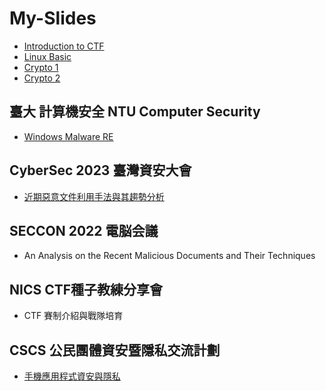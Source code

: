 # My-Slides

- [Introduction to CTF](Introduction%20to%20CTF.pdf)
- [Linux Basic](Linux%20Basic.pdf)
- [Crypto 1](Crypto%201.pdf)
- [Crypto 2](Crypto%202.pdf)

## 臺大 計算機安全 NTU Computer Security
- [Windows Malware RE](Windows%20Malware%20RE.pdf)

## CyberSec 2023 臺灣資安大會 
- [近期惡意文件利用手法與其趨勢分析](https://cyber.ithome.com.tw/2023/session-page/1898)

## SECCON 2022 電脳会議
- An Analysis on the Recent Malicious Documents and Their Techniques

## NICS CTF種子教練分享會
- CTF 賽制介紹與戰隊培育

## CSCS 公民團體資安暨隱私交流計劃
- [手機應用程式資安與隱私](https://docs.google.com/presentation/d/1lQDCE82drbaVtDYsz1vOg_AdsGILXRDuFCgGnBCA-ok/edit#slide=id.p)
